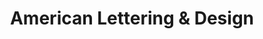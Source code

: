 ---
title: "American Lettering & Design"
url: /buffalo/american-lettering-und-design/
shop: Kleidung
---